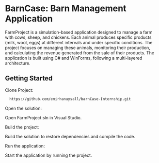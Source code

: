 
# BarnCase: Barn Management Application

FarmProject is a simulation-based application designed to manage a farm with cows, sheep, and chickens. Each animal produces specific products (milk, wool, eggs) at different intervals and under specific conditions. The project focuses on managing these animals, monitoring their production, and calculating the revenue generated from the sale of their products. The application is built using C# and WinForms, following a multi-layered architecture.



## Getting Started

Clone Project:

```bash
  https://github.com/emirhanuysall/barnCase-Internship.git
```
Open the solution:

 Open FarmProject.sln in Visual Studio.

  Build the project: 
  
  Build the solution to restore dependencies and compile the code.

  Run the application: 
  
  Start the application by running the project.


  
